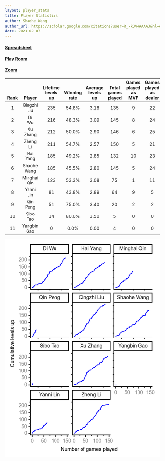 ```yaml
---
layout: player_stats
title: Player Statistics
author: Shaohe Wang
author_url: https://scholar.google.com/citations?user=R_-kJV4AAAAJ&hl=en
date: 2021-02-07
---
```


#### [Spreadsheet](https://docs.google.com/spreadsheets/d/1So3PBr9gV3I0LzApZOgJlQew2QjM1wAiWhR50rAnHRg/edit#gid=2137801449)
#### [Play Room](https://playingcards.io/a3775q)
#### [Zoom](https://ucsf.zoom.us/j/91360570376?pwd=SmN6aFNPY3UzdEp3M0tmQ1ViUkdQUT09)

<div class="table-wrapper" markdown="block">

| <br><br><br>Rank | <br><br><br>Player | <br> Lifetime <br> levels <br> up | <br><br> Winning <br> rate | <br> Average <br> levels <br> up | <br> Total <br> games <br> played | Games <br> played <br> as <br> MVP | Games <br> played <br> as <br> dealer | N_games <br> short <br> staffed <br> as dealer | Winning <br> rate <br> as <br> dealer |
|:---:|:---:|:---:|:---:|:---:|:---:|:---:|:---:|:---:|:---:|
| 1 | Qingzhi <br> Liu | 235 | 54.8% | 3.18 | 135 | 9 | 22 | 3 | 54.5% |
| 2 | Di <br> Wu | 216 | 48.3% | 3.09 | 145 | 8 | 24 | 0 | 41.7% |
| 3 | Xu <br> Zhang | 212 | 50.0% | 2.90 | 146 | 6 | 25 | 0 | 48.0% |
| 4 | Zheng <br> Li | 211 | 54.7% | 2.57 | 150 | 5 | 21 | 0 | 57.1% |
| 5 | Hai <br> Yang | 185 | 49.2% | 2.85 | 132 | 10 | 23 | 1 | 47.8% |
| 6 | Shaohe <br> Wang | 185 | 45.5% | 2.80 | 145 | 5 | 24 | 2 | 37.5% |
| 7 | Minghai <br> Qin | 123 | 53.3% | 3.08 | 75 | 1 | 11 | 1 | 72.7% |
| 8 | Yanni <br> Lin | 81 | 43.8% | 2.89 | 64 | 9 | 5 | 2 | 40.0% |
| 9 | Qin <br> Peng | 51 | 75.0% | 3.40 | 20 | 2 | 2 | 0 | 100.0% |
| 10 | Sibo <br> Tao | 14 | 80.0% | 3.50 | 5 | 0 | 0 | 0 | 0.0% |
| 11 | Yangbin <br> Gao | 0 | 0.0% | 0.00 | 4 | 0 | 0 | 0 | 0.0% |

</div>

<img src="/assets/images/player_history_plot.png" alt="Plot of player level history" />
